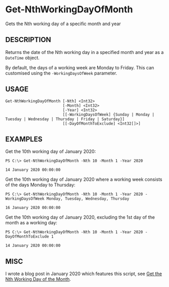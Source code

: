 # Get-NthWorkingDayOfMonth
Gets the Nth working day of a specific month and year

DESCRIPTION
------------
Returns the date of the Nth working day in a specified month and year as a `DateTime` object.

By default, the days of a working week are Monday to Friday. This can customised using the `-WorkingDaysOfWeek` parameter.

USAGE
-----
```
Get-NthWorkingDayOfMonth [-Nth] <Int32> 
                         [-Month] <Int32> 
                         [-Year] <Int32> 
                         [[-WorkingDaysOfWeek] {Sunday | Monday | Tuesday | Wednesday | Thursday | Friday | Saturday}]
                         [[-DayOfMonthToExclude] <Int32[]>]
```

EXAMPLES
--------
Get the 10th working day of January 2020:  
```
PS C:\> Get-NthWorkingDayOfMonth -Nth 10 -Month 1 -Year 2020

14 January 2020 00:00:00
```

Get the 10th working day of January 2020 where a working week consists of the days Monday to Thursday:  
```
PS C:\> Get-NthWorkingDayOfMonth -Nth 10 -Month 1 -Year 2020 -WorkingDaysOfWeek Monday, Tuesday, Wednesday, Thursday
        
16 January 2020 00:00:00
```

Get the 10th working day of January 2020, excluding the 1st day of the month as a working day:
```
PS C:\> Get-NthWorkingDayOfMonth -Nth 10 -Month 1 -Year 2020 -DayOfMonthToExclude 1

14 January 2020 00:00:00
```

MISC
----
I wrote a blog post in January 2020 which features this script, see [Get the Nth Working Day of the Month](https://www.thecliguy.co.uk/2020/01/25/get-the-nth-working-day-of-the-month/).
